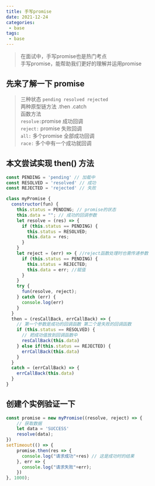 ```yaml
---
title: 手写promise
date: 2021-12-24
categories:
 - base
tags:
 - base
---
```

>在面试中，手写promise也是热门考点\
>手写promise，能帮助我们更好的理解并运用promise

## 先来了解一下 promise

>三种状态 `pending resolved rejected`\
>两种原型链方法 .then .catch\
>函数方法\
>  `resolve:`promise 成功回调\
> `reject:` promise  失败回调\
> `all:`    多个promise 全部成功回调\
>`race:`  多个中有一个成功就回调

## 本文尝试实现 then() 方法
```js
const PENDING = 'pending' // 加载中
const RESOLVED = 'resolved' // 成功
const REJECTED = 'rejected' // 失败

class myPromise {
  constructor(fun) {
    this.status = PENDING; // promise的状态
    this.data = ""; // 成功的回调参数
    let resolve = (res) => {
      if (this.status == PENDING) {
        this.status = RESOLVED;
        this.data = res;
      }
    }
    let reject = (err) => { //reject函数处理时也需传递参数
      if (this.status == PENDING) {
        this.status = REJECTED;
        this.data = err; //赋值
      }
    }
    try {
      fun(resolve, reject);
    } catch (err) {
      console.log(err)
    }
  }
  then = (resCallBack, errCallBack) => {
    // 第一个参数是成功的回调函数 第二个是失败的回调函数
    if (this.status == RESOLVED) {
      // 把成功值放到回调函数中
      resCallBack(this.data)
    } else if(this.status == REJECTED) {
      errCallBack(this.data)
    }
  }
  catch = (errCallBack) => {
    errCallBack(this.data)
  }
}

```
## 创建个实例验证一下
```js
const promise = new myPromise((resolve, reject) => {
    // 获取数据
    let data = 'SUCCESS'
    resolve(data);
})
setTimeout(() => {
    promise.then(res => {
      console.log("请求成功"+res) // 这是成功时的结果
    }, err => {
      console.log("请求失败"+err);
    })
}, 1000);
```
<Valine/>
